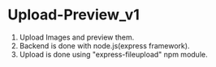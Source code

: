 # Upload-Preview_v1
1. Upload Images and preview them.
2. Backend is done with node.js(express framework).
3. Upload is done using "express-fileupload" npm module.
